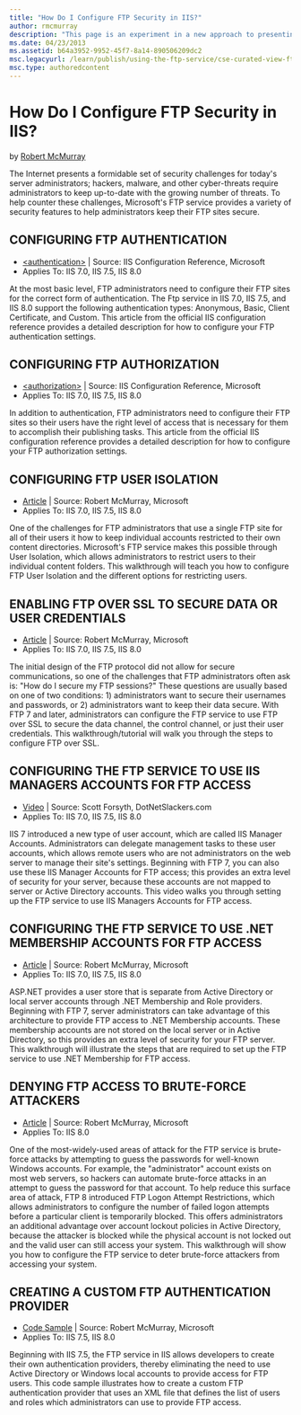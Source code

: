 ```yaml
---
title: "How Do I Configure FTP Security in IIS?"
author: rmcmurray
description: "This page is an experiment in a new approach to presenting annotated lists of links on specific subjects of interest to developers. Please send me an email w..."
ms.date: 04/23/2013
ms.assetid: b64a3952-9952-45f7-8a14-890506209dc2
msc.legacyurl: /learn/publish/using-the-ftp-service/cse-curated-view-ftp-security-settings
msc.type: authoredcontent
---
```

# How Do I Configure FTP Security in IIS?

by [Robert McMurray](https://github.com/rmcmurray)

The Internet presents a formidable set of security challenges for today's server administrators; hackers, malware, and other cyber-threats require administrators to keep up-to-date with the growing number of threats. To help counter these challenges, Microsoft's FTP service provides a variety of security features to help administrators keep their FTP sites secure.

## CONFIGURING FTP AUTHENTICATION

- [\<authentication>](../../configuration/system.applicationHost/sites/site/ftpServer/security/authentication/index.md) | Source: IIS Configuration Reference, Microsoft
- Applies To: IIS 7.0, IIS 7.5, IIS 8.0

At the most basic level, FTP administrators need to configure their FTP sites for the correct form of authentication. The Ftp service in IIS 7.0, IIS 7.5, and IIS 8.0 support the following authentication types: Anonymous, Basic, Client Certificate, and Custom. This article from the official IIS configuration reference provides a detailed description for how to configure your FTP authentication settings.

## CONFIGURING FTP AUTHORIZATION

- [\<authorization>](../../configuration/system.ftpServer/security/authorization/index.md) | Source: IIS Configuration Reference, Microsoft
- Applies To: IIS 7.0, IIS 7.5, IIS 8.0

In addition to authentication, FTP administrators need to configure their FTP sites so their users have the right level of access that is necessary for them to accomplish their publishing tasks. This article from the official IIS configuration reference provides a detailed description for how to configure your FTP authorization settings.

## CONFIGURING FTP USER ISOLATION

- [Article](../../configuration/system.ftpServer/security/authorization/index.md) | Source: Robert McMurray, Microsoft
- Applies To: IIS 7.0, IIS 7.5, IIS 8.0

One of the challenges for FTP administrators that use a single FTP site for all of their users it how to keep individual accounts restricted to their own content directories. Microsoft's FTP service makes this possible through User Isolation, which allows administrators to restrict users to their individual content folders. This walkthrough will teach you how to configure FTP User Isolation and the different options for restricting users.

## ENABLING FTP OVER SSL TO SECURE DATA OR USER CREDENTIALS

- [Article](using-ftp-over-ssl-in-iis-7.md) | Source: Robert McMurray, Microsoft
- Applies To: IIS 7.0, IIS 7.5, IIS 8.0

The initial design of the FTP protocol did not allow for secure communications, so one of the challenges that FTP administrators often ask is: "How do I secure my FTP sessions?" These questions are usually based on one of two conditions: 1) administrators want to secure their usernames and passwords, or 2) administrators want to keep their data secure. With FTP 7 and later, administrators can configure the FTP service to use FTP over SSL to secure the data channel, the control channel, or just their user credentials. This walkthrough/tutorial will walk you through the steps to configure FTP over SSL.

## CONFIGURING THE FTP SERVICE TO USE IIS MANAGERS ACCOUNTS FOR FTP ACCESS

- [Video](http://dotnetslackers.com/articles/iis/IIS-FTP-and-IIS-Manager-Users-Week-45.aspx) | Source: Scott Forsyth, DotNetSlackers.com
- Applies To: IIS 7.0, IIS 7.5, IIS 8.0

IIS 7 introduced a new type of user account, which are called IIS Manager Accounts. Administrators can delegate management tasks to these user accounts, which allows remote users who are not administrators on the web server to manage their site's settings. Beginning with FTP 7, you can also use these IIS Manager Accounts for FTP access; this provides an extra level of security for your server, because these accounts are not mapped to server or Active Directory accounts. This video walks you through setting up the FTP service to use IIS Managers Accounts for FTP access.

## CONFIGURING THE FTP SERVICE TO USE .NET MEMBERSHIP ACCOUNTS FOR FTP ACCESS

- [Article](configuring-ftp-with-net-membership-authentication-in-iis-7.md) | Source: Robert McMurray, Microsoft
- Applies To: IIS 7.0, IIS 7.5, IIS 8.0

ASP.NET provides a user store that is separate from Active Directory or local server accounts through .NET Membership and Role providers. Beginning with FTP 7, server administrators can take advantage of this architecture to provide FTP access to .NET Membership accounts. These membership accounts are not stored on the local server or in Active Directory, so this provides an extra level of security for your FTP server. This walkthrough will illustrate the steps that are required to set up the FTP service to use .NET Membership for FTP access.

## DENYING FTP ACCESS TO BRUTE-FORCE ATTACKERS

- [Article](../../get-started/whats-new-in-iis-8/iis-80-ftp-logon-attempt-restrictions.md) | Source: Robert McMurray, Microsoft
- Applies To: IIS 8.0

One of the most-widely-used areas of attack for the FTP service is brute-force attacks by attempting to guess the passwords for well-known Windows accounts. For example, the "administrator" account exists on most web servers, so hackers can automate brute-force attacks in an attempt to guess the password for that account. To help reduce this surface area of attack, FTP 8 introduced FTP Logon Attempt Restrictions, which allows administrators to configure the number of failed logon attempts before a particular client is temporarily blocked. This offers administrators an additional advantage over account lockout policies in Active Directory, because the attacker is blocked while the physical account is not locked out and the valid user can still access your system. This walkthrough will show you how to configure the FTP service to deter brute-force attackers from accessing your system.

## CREATING A CUSTOM FTP AUTHENTICATION PROVIDER

- [Code Sample](../../develop/developing-for-ftp/how-to-use-managed-code-c-to-create-an-ftp-authentication-provider-using-an-xml-database.md) | Source: Robert McMurray, Microsoft
- Applies To: IIS 7.5, IIS 8.0

Beginning with IIS 7.5, the FTP service in IIS allows developers to create their own authentication providers, thereby eliminating the need to use Active Directory or Windows local accounts to provide access for FTP users. This code sample illustrates how to create a custom FTP authentication provider that uses an XML file that defines the list of users and roles which administrators can use to provide FTP access.
